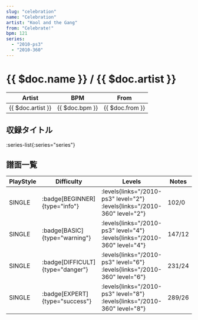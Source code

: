 ```yaml
---
slug: "celebration"
name: "Celebration"
artist: "Kool and the Gang"
from: "Celebrate!"
bpm: 121
series:
  - "2010-ps3"
  - "2010-360"
---
```


# {{ $doc.name }} / {{ $doc.artist }}

|Artist|BPM|From|
|------|---|----|
|{{ $doc.artist }}|{{ $doc.bpm }}|{{ $doc.from }}|

## 収録タイトル

:series-list{:series="series"}

## 譜面一覧

|PlayStyle|Difficulty|Levels|Notes|Movie|
|---------|----------|------|-----|-----|
|SINGLE| :badge[BEGINNER]{type="info"}| :levels{links="/2010-ps3" level="2"} :levels{links="/2010-360" level="2"}|102/0||
|SINGLE| :badge[BASIC]{type="warning"}| :levels{links="/2010-ps3" level="4"} :levels{links="/2010-360" level="4"}|147/12||
|SINGLE| :badge[DIFFICULT]{type="danger"}| :levels{links="/2010-ps3" level="6"} :levels{links="/2010-360" level="6"}|231/24||
|SINGLE| :badge[EXPERT]{type="success"}| :levels{links="/2010-ps3" level="8"} :levels{links="/2010-360" level="8"}|289/26||
